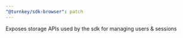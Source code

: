 ```yaml
---
"@turnkey/sdk-browser": patch
---
```


Exposes storage APIs used by the sdk for managing users & sessions
